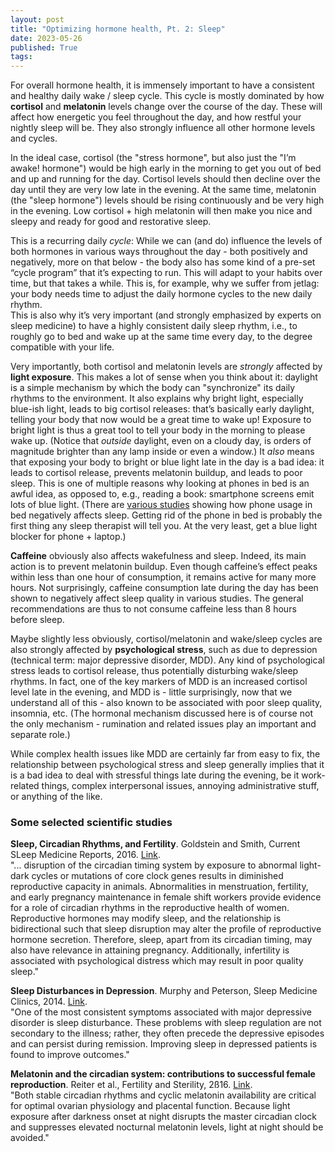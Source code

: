 ```yaml
---
layout: post
title: "Optimizing hormone health, Pt. 2: Sleep"
date: 2023-05-26
published: True
tags: 
---
```

For overall hormone health, it is immensely important to have a consistent and healthy daily wake / sleep cycle.
This cycle is mostly dominated by how **cortisol** and **melatonin** levels change over the course of the day.
These will affect how energetic you feel throughout the day, and how restful your nightly sleep will be.
They also strongly influence all other hormone levels and cycles.

In the ideal case, cortisol (the "stress hormone", but also just the "I’m awake! hormone") would be high early in the morning to get you out of bed and up and running for the day.
Cortisol levels should then decline over the day until they are very low late in the evening. 
At the same time, melatonin (the "sleep hormone") levels should be rising continuously and be very high in the evening. 
Low cortisol + high melatonin will then make you nice and sleepy and ready for good and restorative sleep.

This is a recurring daily *cycle*: 
While we can (and do) influence the levels of both hormones in various ways throughout the day - both positively and negatively, more on that below - the body also has some kind of a pre-set “cycle program” that it’s expecting to run. 
This will adapt to your habits over time, but that takes a while.
This is, for example, why we suffer from jetlag: your body needs time to adjust the daily hormone cycles to the new daily rhythm.  
This is also why it’s very important (and strongly emphasized by experts on sleep medicine) to have a highly consistent daily sleep rhythm, i.e., to roughly go to bed and wake up at the same time every day, to the degree compatible with your life.

Very importantly, both cortisol and melatonin levels are *strongly* affected by **light exposure**. 
This makes a lot of sense when you think about it: daylight is a simple mechanism by which the body can "synchronize" its daily rhythms to the environment. 
It also explains why bright light, especially blue-ish light, leads to big cortisol releases: that’s basically early daylight, telling your body that now would be a great time to wake up! 
Exposure to bright light is thus a great tool to tell your body in the morning to please wake up. 
(Notice that *outside* daylight, even on a cloudy day, is orders of magnitude brighter than any lamp inside or even a window.) 
It *also* means that exposing your body to bright or blue light late in the day is a bad idea: it leads to cortisol release, prevents melatonin buildup, and leads to poor sleep.
This is one of multiple reasons why looking at phones in bed is an awful idea, as opposed to, e.g., reading a book: smartphone screens emit lots of blue light. 
(There are [various studies](https://doi.org/10.1016/j.socscimed.2015.11.037) showing how phone usage in bed negatively affects sleep. 
Getting rid of the phone in bed is probably the first thing any sleep therapist will tell you.
At the very least, get a blue light blocker for phone + laptop.) 

**Caffeine** obviously also affects wakefulness and sleep. 
Indeed, its main action is to prevent melatonin buildup. 
Even though caffeine’s effect peaks within less than one hour of consumption, it remains active for many more hours. 
Not surprisingly, caffeine consumption late during the day has been shown to negatively affect sleep quality in various studies.
The general recommendations are thus to not consume caffeine less than 8 hours before sleep.

Maybe slightly less obviously, cortisol/melatonin and wake/sleep cycles are also strongly affected by **psychological stress**, such as due to depression (technical term: major depressive disorder, MDD). 
Any kind of psychological stress leads to cortisol release, thus potentially disturbing wake/sleep rhythms. 
In fact, one of the key markers of MDD is an increased cortisol level late in the evening, and MDD is  - little surprisingly, now that we understand all of this - also known to be associated with poor sleep quality, insomnia, etc.
(The hormonal mechanism discussed here is of course not the only mechanism - rumination and related issues play an important and separate role.)

While complex health issues like MDD are certainly far from easy to fix, the relationship between psychological stress and sleep generally implies that it is a bad idea to deal with stressful things late during the evening, be it work-related things, complex interpersonal issues, annoying administrative stuff, or anything of the like.


### Some selected scientific studies
**Sleep, Circadian Rhythms, and Fertility**. Goldstein and Smith, Current SLeep Medicine Reports, 2016. [Link](https://link.springer.com/article/10.1007/s40675-016-0057-9).  
"... disruption of the circadian timing system by exposure to abnormal light-dark cycles or mutations of core clock genes results in diminished reproductive capacity in animals. Abnormalities in menstruation, fertility, and early pregnancy maintenance in female shift workers provide evidence for a role of circadian rhythms in the reproductive health of women. Reproductive hormones may modify sleep, and the relationship is bidirectional such that sleep disruption may alter the profile of reproductive hormone secretion. Therefore, sleep, apart from its circadian timing, may also have relevance in attaining pregnancy. Additionally, infertility is associated with psychological distress which may result in poor quality sleep."

**Sleep Disturbances in Depression**. Murphy and Peterson, Sleep Medicine Clinics, 2014. [Link](https://www.ncbi.nlm.nih.gov/pmc/articles/PMC5678925/).  
"One of the most consistent symptoms associated with major depressive disorder is sleep disturbance. These problems with sleep regulation are not secondary to the illness; rather, they often precede the depressive episodes and can persist during remission. Improving sleep in depressed patients is found to improve outcomes."

**Melatonin and the circadian system: contributions to successful female reproduction**. Reiter et al., Fertility and Sterility, 2ß16. [Link](https://www.sciencedirect.com/science/article/pii/S0015028214005470).  
"Both stable circadian rhythms and cyclic melatonin availability are critical for optimal ovarian physiology and placental function. Because light exposure after darkness onset at night disrupts the master circadian clock and suppresses elevated nocturnal melatonin levels, light at night should be avoided."
